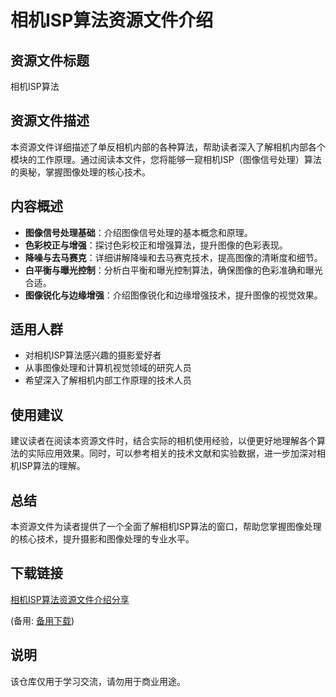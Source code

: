 # 相机ISP算法资源文件介绍

## 资源文件标题
相机ISP算法

## 资源文件描述
本资源文件详细描述了单反相机内部的各种算法，帮助读者深入了解相机内部各个模块的工作原理。通过阅读本文件，您将能够一窥相机ISP（图像信号处理）算法的奥秘，掌握图像处理的核心技术。

## 内容概述
- **图像信号处理基础**：介绍图像信号处理的基本概念和原理。
- **色彩校正与增强**：探讨色彩校正和增强算法，提升图像的色彩表现。
- **降噪与去马赛克**：详细讲解降噪和去马赛克技术，提高图像的清晰度和细节。
- **白平衡与曝光控制**：分析白平衡和曝光控制算法，确保图像的色彩准确和曝光合适。
- **图像锐化与边缘增强**：介绍图像锐化和边缘增强技术，提升图像的视觉效果。

## 适用人群
- 对相机ISP算法感兴趣的摄影爱好者
- 从事图像处理和计算机视觉领域的研究人员
- 希望深入了解相机内部工作原理的技术人员

## 使用建议
建议读者在阅读本资源文件时，结合实际的相机使用经验，以便更好地理解各个算法的实际应用效果。同时，可以参考相关的技术文献和实验数据，进一步加深对相机ISP算法的理解。

## 总结
本资源文件为读者提供了一个全面了解相机ISP算法的窗口，帮助您掌握图像处理的核心技术，提升摄影和图像处理的专业水平。

## 下载链接
[相机ISP算法资源文件介绍分享](https://pan.quark.cn/s/f262845c807d) 

(备用: [备用下载](https://pan.baidu.com/s/1ekcj02x_Jxy7gXgqetKy_w?pwd=1234))

## 说明

该仓库仅用于学习交流，请勿用于商业用途。
